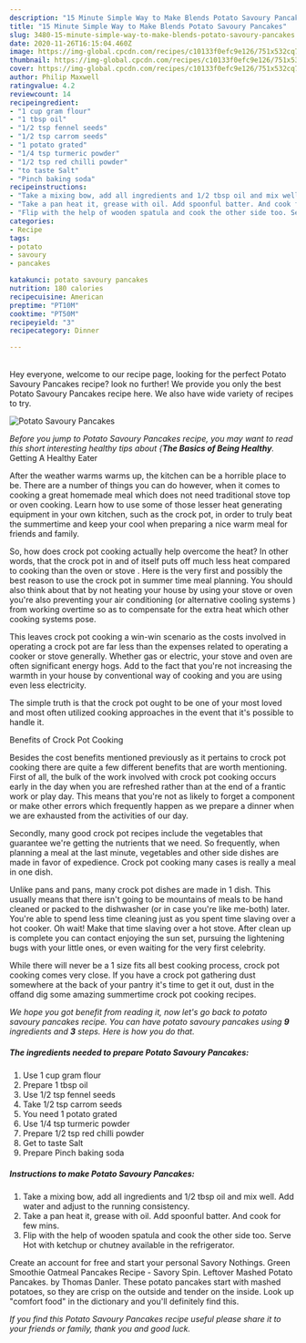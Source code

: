 ```yaml
---
description: "15 Minute Simple Way to Make Blends Potato Savoury Pancakes"
title: "15 Minute Simple Way to Make Blends Potato Savoury Pancakes"
slug: 3480-15-minute-simple-way-to-make-blends-potato-savoury-pancakes
date: 2020-11-26T16:15:04.460Z
image: https://img-global.cpcdn.com/recipes/c10133f0efc9e126/751x532cq70/potato-savoury-pancakes-recipe-main-photo.jpg
thumbnail: https://img-global.cpcdn.com/recipes/c10133f0efc9e126/751x532cq70/potato-savoury-pancakes-recipe-main-photo.jpg
cover: https://img-global.cpcdn.com/recipes/c10133f0efc9e126/751x532cq70/potato-savoury-pancakes-recipe-main-photo.jpg
author: Philip Maxwell
ratingvalue: 4.2
reviewcount: 14
recipeingredient:
- "1 cup gram flour"
- "1 tbsp oil"
- "1/2 tsp fennel seeds"
- "1/2 tsp carrom seeds"
- "1 potato grated"
- "1/4 tsp turmeric powder"
- "1/2 tsp red chilli powder"
- "to taste Salt"
- "Pinch baking soda"
recipeinstructions:
- "Take a mixing bow, add all ingredients and 1/2 tbsp oil and mix well. Add water and adjust to the running consistency."
- "Take a pan heat it, grease with oil. Add spoonful batter. And cook for few mins."
- "Flip with the help of wooden spatula and cook the other side too. Serve Hot with ketchup or chutney available in the refrigerator."
categories:
- Recipe
tags:
- potato
- savoury
- pancakes

katakunci: potato savoury pancakes 
nutrition: 180 calories
recipecuisine: American
preptime: "PT10M"
cooktime: "PT50M"
recipeyield: "3"
recipecategory: Dinner

---
```

<br>
Hey everyone, welcome to our recipe page, looking for the perfect Potato Savoury Pancakes recipe? look no further! We provide you only the best Potato Savoury Pancakes recipe here. We also have wide variety of recipes to try.
<br>


![Potato Savoury Pancakes](https://img-global.cpcdn.com/recipes/c10133f0efc9e126/751x532cq70/potato-savoury-pancakes-recipe-main-photo.jpg)

<i>Before you jump to Potato Savoury Pancakes recipe, you may want to read this short interesting healthy tips about {<strong>The Basics of Being Healthy</strong>.</i>
Getting A Healthy Eater


After the weather warms warms up, the kitchen can be a horrible place to be. There are a number of things you can do however, when it comes to cooking a great homemade meal which does not need traditional stove top or oven cooking. Learn how to use some of those lesser heat generating equipment in your own kitchen, such as the crock pot, in order to truly beat the summertime and keep your cool when preparing a nice warm meal for friends and family.

So, how does crock pot cooking actually help overcome the heat? In other words, that the crock pot in and of itself puts off much less heat compared to cooking than the oven or stove . Here is the very first and possibly the best reason to use the crock pot in summer time meal planning. You should also think about that by not heating your house by using your stove or oven you're also preventing your air conditioning (or alternative cooling systems ) from working overtime so as to compensate for the extra heat which other cooking systems pose.

This leaves crock pot cooking a win-win scenario as the costs involved in operating a crock pot are far less than the expenses related to operating a cooker or stove generally. Whether gas or electric, your stove and oven are often significant energy hogs. Add to the fact that you're not increasing the warmth in your house by conventional way of cooking and you are using even less electricity.

 The simple truth is that the crock pot ought to be one of your most loved and most often utilized cooking approaches in the event that it's possible to handle it.  

Benefits of Crock Pot Cooking

Besides the cost benefits mentioned previously as it pertains to crock pot cooking there are quite a few different benefits that are worth mentioning. First of all, the bulk of the work involved with crock pot cooking occurs early in the day when you are refreshed rather than at the end of a frantic work or play day. This means that you're not as likely to forget a component or make other errors which frequently happen as we prepare a dinner when we are exhausted from the activities of our day.

Secondly, many good crock pot recipes include the vegetables that guarantee we're getting the nutrients that we need. So frequently, when planning a meal at the last minute, vegetables and other side dishes are made in favor of expedience. Crock pot cooking many cases is really a meal in one dish.

 Unlike pans and pans, many crock pot dishes are made in 1 dish. This usually means that there isn't going to be mountains of meals to be hand cleaned or packed to the dishwasher (or in case you're like me-both) later. You're able to spend less time cleaning just as you spent time slaving over a hot cooker. Oh wait! Make that time slaving over a hot stove. After clean up is complete you can contact enjoying the sun set, pursuing the lightening bugs with your little ones, or even waiting for the very first celebrity.

While there will never be a 1 size fits all best cooking process, crock pot cooking comes very close. If you have a crock pot gathering dust somewhere at the back of your pantry it's time to get it out, dust in the offand dig some amazing summertime crock pot cooking recipes.


<i>We hope you got benefit from reading it, now let's go back to potato savoury pancakes recipe. You can have potato savoury pancakes using <strong>9</strong> ingredients and <strong>3</strong> steps. Here is how you do that.
</i>

##### The ingredients needed to prepare Potato Savoury Pancakes:

1. Use 1 cup gram flour
1. Prepare 1 tbsp oil
1. Use 1/2 tsp fennel seeds
1. Take 1/2 tsp carrom seeds
1. You need 1 potato grated
1. Use 1/4 tsp turmeric powder
1. Prepare 1/2 tsp red chilli powder
1. Get to taste Salt
1. Prepare Pinch baking soda


##### Instructions to make Potato Savoury Pancakes:

1. Take a mixing bow, add all ingredients and 1/2 tbsp oil and mix well. Add water and adjust to the running consistency.
1. Take a pan heat it, grease with oil. Add spoonful batter. And cook for few mins.
1. Flip with the help of wooden spatula and cook the other side too. Serve Hot with ketchup or chutney available in the refrigerator.


Create an account for free and start your personal Savory Nothings. Green Smoothie Oatmeal Pancakes Recipe - Savory Spin. Leftover Mashed Potato Pancakes. by Thomas Danler. These potato pancakes start with mashed potatoes, so they are crisp on the outside and tender on the inside. Look up &#34;comfort food&#34; in the dictionary and you&#39;ll definitely find this. 

<i>If you find this Potato Savoury Pancakes recipe useful please share it to your friends or family, thank you and good luck.</i>
